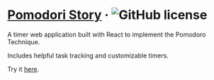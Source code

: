 # [Pomodori Story](http://omas313.github.io/pomodori-story) &middot; ![GitHub license](https://img.shields.io/badge/license-MIT-blue.svg)
A timer web application built with React to implement the Pomodoro Technique.

Includes helpful task tracking and customizable timers.

Try it [here](http://omas313.github.io/pomodori-story).
